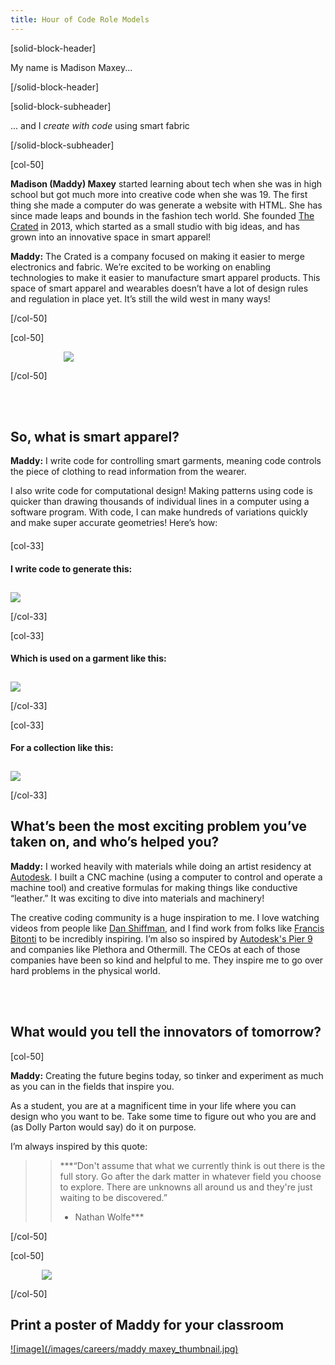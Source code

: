 ```yaml
---
title: Hour of Code Role Models
---
```


[solid-block-header]

My name is Madison Maxey...

[/solid-block-header]

[solid-block-subheader]

... and I *create with code* using smart fabric

[/solid-block-subheader]

[col-50]

**Madison (Maddy) Maxey** started learning about tech when she was in high school but got much more into creative code when she was 19. The first thing she made a computer do was generate a website with HTML. She has since made leaps and bounds in the fashion tech world. She founded <a href="http://thecrated.com" target="_blank">The Crated</a> in 2013, which started as a small studio with big ideas, and has grown into an innovative space in smart apparel!

**Maddy:** The Crated is a company focused on making it easier to merge electronics and fabric. We’re excited to be working on enabling technologies to make it easier to manufacture smart apparel products. This space of smart apparel and wearables doesn’t have a lot of design rules and regulation in place yet. It’s still the wild west in many ways! 

[/col-50]

[col-50]

<img style="padding-left: 85px;" src="/images/careers/fill-400x300/maddy.jpg">

[/col-50]

<div style="clear:both;"></div>

</br>
</br>



## So, what is smart apparel? 
**Maddy:** I write code for controlling smart garments, meaning code controls the piece of clothing to read information from the wearer. 

I also write code for computational design! Making patterns using code is quicker than drawing thousands of individual lines in a computer using a software program. With code, I can make hundreds of variations quickly and make super accurate geometries! Here’s how: 

<div style="margin-bottom: 20px;"></div>

[col-33]

#### I write code to generate this:</br>
<img style="margin-top: 10px;" src="/images/careers/fit-300/maddy-pattern.png">

[/col-33]

[col-33]

#### Which is used on a garment like this:</br>
<img style="margin-top: 10px;" src="/images/careers/fit-300/maddy-sweater.png">

[/col-33]

[col-33]

#### For a collection like this:</br>
<img style="margin-top: 10px;" src="/images/careers/fit-300/maddy-clothing-line.png">

[/col-33]

<div style="clear:both;"></div>

## What’s been the most exciting problem you’ve taken on, and who’s helped you?

**Maddy:** I worked heavily with materials while doing an artist residency at <a href="http://www.autodesk.com/" target="_blank">Autodesk</a>. I built a CNC machine (using a computer to control and operate a machine tool) and creative formulas for making things like conductive “leather.” It was exciting to dive into materials and machinery!

The creative coding community is a huge inspiration to me. I love watching videos from people like <a href="https://www.youtube.com/channel/UCvjgXvBlbQiydffZU7m1_aw" target="_blank">Dan Shiffman</a>, and I find work from folks like <a href="http://learn.francisbitonti.com/" target="_blank">Francis Bitonti</a> to be incredibly inspiring. I’m also so inspired by <a href="https://vimeo.com/127666944" target="_blank">Autodesk's Pier 9</a> and companies like Plethora and Othermill. The CEOs at each of those companies have been so kind and helpful to me. They inspire me to go over hard problems in the physical world. 

</br>
</br>


## What would you tell the innovators of tomorrow?

[col-50]

**Maddy:** Creating the future begins today, so tinker and experiment as much as you can in the fields that inspire you. 

As a student, you are at a magnificent time in your life where you can design who you want to be. Take some time to figure out who you are and (as Dolly Parton would say) do it on purpose. 

I’m always inspired by this quote: 

>>***“Don't assume that what we currently think is out there is the full story. Go after the dark matter in whatever field you choose to explore. There are unknowns all around us and they're just waiting to be discovered.”
>>- Nathan Wolfe***

[/col-50]

[col-50]

<img style="padding-left:50px;" src="/images/careers/fill-400x350/maddy-office.jpg">

[/col-50]

<div style="clear:both;"></div>

## Print a poster of Maddy for your classroom
[![image](/images/careers/maddy maxey_thumbnail.jpg)](/files/careers/maddy-maxey.pdf)
